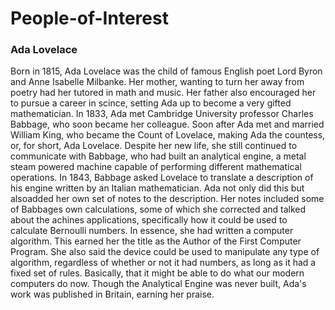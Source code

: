 # People-of-Interest
### Ada Lovelace
Born in 1815, Ada Lovelace was the child of famous English poet Lord Byron and Anne Isabelle Milbanke. Her mother, wanting to turn her away from poetry had her tutored in math and music. Her father also encouraged her to pursue a career in scince, setting Ada up to become a very gifted mathematician.
In 1833, Ada met Cambridge University professor Charles Babbage, who soon became her colleague. Soon after Ada met and married William King, who became the Count of Lovelace, making Ada the countess, or, for short, Ada Lovelace.
Despite her new life, she still continued to communicate with Babbage, who had built an analytical engine, a metal steam powered machine capable of performing different mathematical operations. In 1843, Babbage asked Lovelace to translate a description of his engine written by an Italian mathematician. Ada not only did this but alsoadded her own set of notes to the description.
Her notes included some of Babbages own calculations, some of which she corrected and talked about the achines applications, specifically how it could be used to calculate Bernoulli numbers. In essence, she had written a computer algorithm. This earned her the title as the Author of the First Computer Program.
She also said the device could be used to manipulate any type of algorithm, regardless of whether or not it had numbers, as long as it had a fixed set of rules. Basically, that it might be able to do what our modern computers do now. Though the Analytical Engine was never built, Ada's work was published in Britain, earning her praise.

